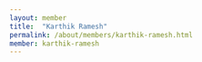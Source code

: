 ```yaml
---
layout: member
title:  "Karthik Ramesh"
permalink: /about/members/karthik-ramesh.html
member: karthik-ramesh
---
```

